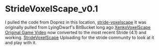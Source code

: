 # StrideVoxelScape_v0.1

I pulled the code from Doprez in this location, [stride-voxelscape](https://github.com/Doprez/stride-voxelscape)
It was originally pulled from LyingDwarf's BitBucket long ago [XenkoVoxelScape](https://bitbucket.org/LyingDwarf/xenko-voxelscape/src/master/)  [Original Game Video](https://www.youtube.com/watch?v=whJOtux2DrQ)
now converted to the most recent Stride (4.1) and working. [StrideVoxelScape](https://youtu.be/p6gI3yl0Wj4)
Uploading for the stride community to look at it and play with it. 
